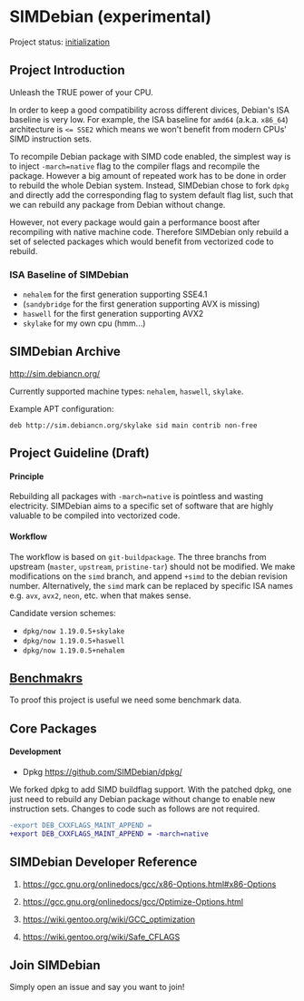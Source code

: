 # SIMDebian (experimental)

Project status: [initialization](https://github.com/SIMDebian/SIMDebian/issues/1)

## Project Introduction

Unleash the TRUE power of your CPU.

In order to keep a good compatibility across different divices, Debian's ISA
baseline is very low. For example, the ISA baseline for `amd64`
(a.k.a. `x86_64`) architecture is `<= SSE2` which means we won't benefit
from modern CPUs' SIMD instruction sets.

To recompile Debian package with SIMD code enabled, the simplest way is to
inject `-march=native` flag to the compiler flags and recompile the package.
However a big amount of repeated work has to be done in order to rebuild
the whole Debian system. Instead, SIMDebian chose to fork `dpkg` and
directly add the corresponding flag to system default flag list, such
that we can rebuild any package from Debian without change.

However, not every package would gain a performance boost after recompiling
with native machine code. Therefore SIMDebian only rebuild a set of
selected packages which would benefit from vectorized code to rebuild.

### ISA Baseline of SIMDebian

* `nehalem` for the first generation supporting SSE4.1
* (`sandybridge` for the first generation supporting AVX is missing)
* `haswell` for the first generation supporting AVX2
* `skylake` for my own cpu (hmm...)

## SIMDebian Archive

http://sim.debiancn.org/

Currently supported machine types: `nehalem`, `haswell`, `skylake`.

Example APT configuration:
```
deb http://sim.debiancn.org/skylake sid main contrib non-free
```

## Project Guideline (Draft)

#### Principle

Rebuilding all packages with `-march=native` is pointless and wasting
electricity. SIMDebian aims to a specific set of software that are
highly valuable to be compiled into vectorized code.

#### Workflow

The workflow is based on `git-buildpackage`. The three branchs from upstream (`master`, `upstream`, `pristine-tar`)
should not be modified. We make modifications on the `simd` branch, and append `+simd` to the debian revision number.
Alternatively, the `simd` mark can be replaced by specific ISA names e.g. `avx`, `avx2`, `neon`, etc. when that makes sense.

Candidate version schemes:

* `dpkg/now 1.19.0.5+skylake`
* `dpkg/now 1.19.0.5+haswell`
* `dpkg/now 1.19.0.5+nehalem`

## [Benchmakrs](./benchmarks)

To proof this project is useful we need some benchmark data.

## Core Packages

#### Development

* Dpkg https://github.com/SIMDebian/dpkg/

We forked dpkg to add SIMD buildflag support. With the patched dpkg, one just
need to rebuild any Debian package without change to enable new instruction
sets. Changes to code such as follows are not required.

```diff
-export DEB_CXXFLAGS_MAINT_APPEND =
+export DEB_CXXFLAGS_MAINT_APPEND = -march=native
```

## SIMDebian Developer Reference

1. https://gcc.gnu.org/onlinedocs/gcc/x86-Options.html#x86-Options

1. https://gcc.gnu.org/onlinedocs/gcc/Optimize-Options.html

1. https://wiki.gentoo.org/wiki/GCC_optimization

1. https://wiki.gentoo.org/wiki/Safe_CFLAGS


## Join SIMDebian

Simply open an issue and say you want to join!

